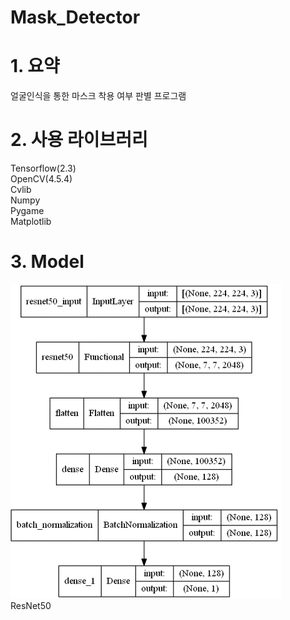 # Mask_Detector


# 1. 요약
얼굴인식을 통한 마스크 착용 여부 판별 프로그램

# 2. 사용 라이브러리
Tensorflow(2.3)  
OpenCV(4.5.4)  
Cvlib  
Numpy  
Pygame  
Matplotlib  

# 3. Model
![](/Images/Model.png)  
ResNet50


